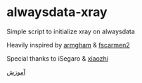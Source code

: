 # alwaysdata-xray
Simple script to initialize xray on alwaysdata

Heavily inspired by [armgham](https://github.com/armgham/xray-codesandbox) & [fscarmen2](https://github.com/fscarmen2/Argo-Xray-JS-PaaS)

Special thanks to iSegaro & [xiaozhi](https://github.com/xiaozhiob)

[آموزش](https://s1q0.github.io/alwaysdata-xray)
